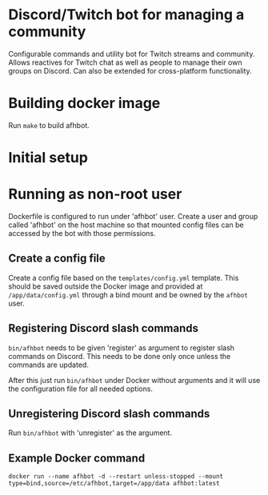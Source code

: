 # Discord/Twitch bot for managing a community
Configurable commands and utility bot for Twitch streams and community. Allows reactives for Twitch chat as well as people to manage their own groups on Discord.
Can also be extended for cross-platform functionality.

# Building docker image
Run `make` to build afhbot.  

# Initial setup

# Running as non-root user 
Dockerfile is configured to run under 'afhbot' user. Create a user and group called 'afhbot' on the host machine so that mounted config files can be accessed by the bot with those permissions.

## Create a config file
Create a config file based on the `templates/config.yml` template. This should be saved outside the Docker image and provided at `/app/data/config.yml` through a bind mount and be owned by the `afhbot` user.

## Registering Discord slash commands 
`bin/afhbot` needs to be given 'register' as argument to register slash commands on Discord. This needs to be done only once unless the commands are updated.

After this just run `bin/afhbot` under Docker without arguments and it will use the configuration file for all needed options.

## Unregistering Discord slash commands
Run `bin/afhbot` with 'unregister' as the argument.

## Example Docker command 
```docker run --name afhbot -d --restart unless-stopped --mount type=bind,source=/etc/afhbot,target=/app/data afhbot:latest```

